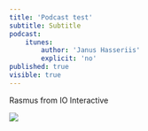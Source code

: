 ```yaml
---
title: 'Podcast test'
subtitle: Subtitle
podcast:
    itunes:
        author: 'Janus Hasseriis'
        explicit: 'no'
published: true
visible: true
---
```


Rasmus from IO Interactive

![](https://soundcloud.com/playercharacterspodcast/rasmus-from-io-interactive)